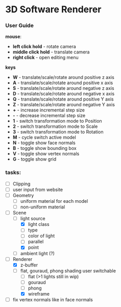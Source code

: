 # 3D Software Renderer

### User Guide

**mouse**:

* **left click hold** - rotate camera
* **middle click hold** - translate camera
* **right click** - open editing menu

**keys**

* **W** - translate/scale/rotate around positive z axis
* **A** - translate/scale/rotate around positive x axis
* **S** - translate/scale/rotate around negative z axis
* **D** - translate/scale/rotate around negative x axis
* **Q** - translate/scale/rotate around positive Y axis
* **Z** - translate/scale/rotate around negative Y axis
* **+** - increase incremental step size
* **-** - decrease incremental step size
* **1** - switch transformation mode to Position
* **2** - switch transformation mode to Scale
* **3** - switch transformation mode to Rotation
* **M** - cycle switch active model
* **N** - toggle show face normals
* **B** - toggle show bounding box
* **V** - toggle show vertex normals
* **G** - toggle show grid

### tasks:

- [ ] Clipping
- [ ] user input from website
- [ ] Geometry
  - [ ] uniform material for each model
  - [ ] non-uniform material
- [ ] Scene
  - [ ] light source
    - [x] light class
    - [ ] type
    - [ ] color of light
    - [ ] parallel
    - [x] point
  - [ ] ambient light (?)
- [ ] Renderer
  - [x] z-buffer
  - [ ] flat, gouraud, phong shading user switchable
    - [ ] flat (>1 lights still in wip)
    - [ ] gouraud
    - [ ] phong
    - [x] wireframe
- [ ] fix vertex normals like in face normals